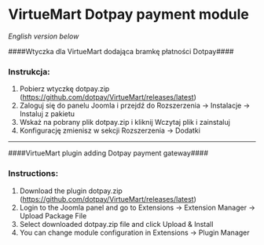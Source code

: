 VirtueMart Dotpay payment module
=====================

*English version below*

####Wtyczka dla VirtueMart dodająca bramkę płatności Dotpay####

### Instrukcja: ###
1. Pobierz wtyczkę dotpay.zip (https://github.com/dotpay/VirtueMart/releases/latest)
2. Zaloguj się do panelu Joomla i przejdź do Rozszerzenia -> Instalacje -> Instaluj z pakietu
3. Wskaż na pobrany plik dotpay.zip i kliknij Wczytaj plik i zainstaluj
4. Konfigurację zmienisz w sekcji Rozszerzenia -> Dodatki

---------------------------------------

####VirtueMart plugin adding Dotpay payment gateway####

### Instructions: ###
1. Download the plugin dotpay.zip (https://github.com/dotpay/VirtueMart/releases/latest)
2. Login to the Joomla panel and go to Extensions -> Extension Manager -> Upload Package File
3. Select downloaded dotpay.zip file and click Upload & Install
4. You can change module configuration in Extensions -> Plugin Manager